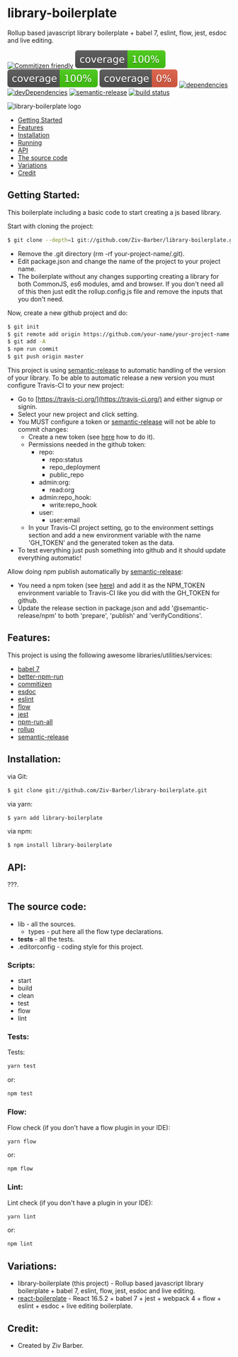 # library-boilerplate

Rollup based javascript library boilerplate + babel 7, eslint, flow, jest, esdoc and live editing.

[![Commitizen friendly](https://img.shields.io/badge/commitizen-friendly-brightgreen.svg)](http://commitizen.github.io/cz-cli/)
[![coverage statements](./coverage/badge-statements.svg)](https://github.com/pamepeixinho/jest-coverage-badges)
[![coverage lines](./coverage/badge-lines.svg)](https://github.com/pamepeixinho/jest-coverage-badges)
[![coverage functions](./coverage/badge-functions.svg)](https://github.com/pamepeixinho/jest-coverage-badges)
[![dependencies](https://david-dm.org/Ziv-Barber/library-boilerplate.svg)](https://david-dm.org/Ziv-Barber/library-boilerplate)
[![devDependencies](https://david-dm.org/Ziv-Barber/library-boilerplate.svg)](https://david-dm.org/Ziv-Barber/library-boilerplate#info&#x3D;devDependencies)
[![semantic-release](https://img.shields.io/badge/%20%20%F0%9F%93%A6%F0%9F%9A%80-semantic--release-e10079.svg)](https://github.com/semantic-release/semantic-release)
[![build status](https://travis-ci.org/Ziv-Barber/library-boilerplate.svg?branch&#x3D;master)](https://travis-ci.org/Ziv-Barber/library-boilerplate)

![library-boilerplate logo](https://cdn-images-1.medium.com/max/1500/1*LQbS9RgHy93y9JH8ltejuQ.jpeg)

- [Getting Started](#getstart)
- [Features](#features)
- [Installation](#inst)
- [Running](#run)
- [API](#ref)
- [The source code](#code)
- [Variations](#other)
- [Credit](#credit)

<a name="getstart"></a>
## Getting Started: ##

This boilerplate including a basic code to start creating a js based library.

Start with cloning the project:

```bash
$ git clone --depth=1 git://github.com/Ziv-Barber/library-boilerplate.git your-project-name
```

- Remove the .git directory (rm -rf your-project-name/.git).
- Edit package.json and change the name of the project to your project name.
- The boilerplate without any changes supporting creating a library for both CommonJS, es6 modules, amd and browser. If you don't need all of this then just edit the rollup.config.js file and remove the inputs that you don't need.

Now, create a new github project and do:
	
```bash
$ git init
$ git remote add origin https://github.com/your-name/your-project-name.git
$ git add -A
$ npm run commit
$ git push origin master
```

This project is using [semantic-release](https://github.com/semantic-release/semantic-release) to automatic handling of the version of your library. To be able to automatic release a new version you must configure Travis-CI to your new project:

- Go to [https://travis-ci.org/](https://travis-ci.org/) and either signup or signin.
- Select your new project and click setting.
- You MUST configure a token or [semantic-release](https://github.com/semantic-release/semantic-release) will not be able to commit changes:
  - Create a new token (see [here](https://help.github.com/articles/creating-a-personal-access-token-for-the-command-line/) how to do it).
  - Permissions needed in the github token:
    - repo:
      - repo:status
      - repo_deployment
      - public_repo
    - admin:org:
      - read:org
    - admin:repo_hook:
      - write:repo_hook
    - user:
      - user:email
  - In your Travis-CI project setting, go to the environment settings section and add a new environment variable with the name 'GH_TOKEN' and the generated token as the data.
- To test everything just push something into github and it should update everything automatic!

Allow doing npm publish automatically by [semantic-release](https://github.com/semantic-release/semantic-release):

- You need a npm token (see [here](https://docs.npmjs.com/getting-started/working_with_tokens#how-to-create-new-tokens)) and add it as the NPM_TOKEN environment variable to Travis-CI like you did with the GH_TOKEN for github.
- Update the release section in package.json and add '@semantic-release/npm' to both 'prepare', 'publish' and 'verifyConditions'.

<a name="features"></a>
## Features: ##

This project is using the following awesome libraries/utilities/services:

- [babel 7](https://babeljs.io/)
- [better-npm-run](https://github.com/benoror/better-npm-run)
- [commitizen](http://commitizen.github.io/cz-cli)
- [esdoc](https://esdoc.org/)
- [eslint](https://eslint.org/)
- [flow](https://flow.org/)
- [jest](https://jestjs.io/)
- [npm-run-all](https://github.com/mysticatea/npm-run-all)
- [rollup](https://rollupjs.org/)
- [semantic-release](https://github.com/semantic-release/semantic-release)

<a name="inst"></a>
## Installation: ##

via Git:

```bash
$ git clone git://github.com/Ziv-Barber/library-boilerplate.git
```

via yarn:

```bash
$ yarn add library-boilerplate
```

via npm:

```bash
$ npm install library-boilerplate
```

<a name="ref"></a>
## API: ##

???.

<a name="code"></a>
## The source code: ##

- lib - all the sources.
  - types - put here all the flow type declarations.
- __tests__ - all the tests.
- .editorconfig - coding style for this project.

### Scripts: ###

- start
- build
- clean
- test
- flow
- lint

### Tests: ###

Tests:

```bash
yarn test
```

or:

```bash
npm test
```

### Flow: ###

Flow check (if you don't have a flow plugin in your IDE):

```bash
yarn flow
```

or:

```bash
npm flow
```

### Lint: ###

Lint check (if you don't have a plugin in your IDE):

```bash
yarn lint
```

or:

```bash
npm lint
```

<a name="other"></a>
## Variations: ##

- library-boilerplate (this project) - Rollup based javascript library boilerplate + babel 7, eslint, flow, jest, esdoc and live editing.
- [react-boilerplate](https://github.com/Ziv-Barber/react-boilerplate) - React 16.5.2 + babel 7 + jest + webpack 4 + flow + eslint + esdoc + live editing boilerplate.

<a name="credits"></a>
## Credit: ##

- Created by Ziv Barber.
